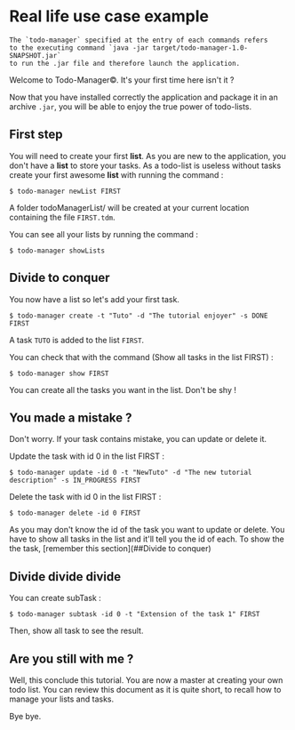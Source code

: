 # Real life use case example
````ad-info
The `todo-manager` specified at the entry of each commands refers
to the executing command `java -jar target/todo-manager-1.0-SNAPSHOT.jar`
to run the .jar file and therefore launch the application.
````

Welcome to Todo-Manager©. It's your first time here isn't it ?

Now that you have installed correctly the application and package it in an archive `.jar`, you will be able to enjoy the true power of todo-lists.

## First step
You will need to create your first **list**. As you are new to the application, you don't have a **list** to store your tasks.
As a todo-list is useless without tasks create your first awesome **list** with running the command :
```shell
$ todo-manager newList FIRST
```

A folder todoManagerList/ will be created at your current location containing the file `FIRST.tdm`.

You can see all your lists by running the command :
```shell
$ todo-manager showLists
```

## Divide to conquer
You now have a list so let's add your first task.
```shell
$ todo-manager create -t "Tuto" -d "The tutorial enjoyer" -s DONE FIRST
```

A task `TUTO` is added to the list `FIRST`.

You can check that with the command (Show all tasks in the list FIRST) :
```shell
$ todo-manager show FIRST
```

You can create all the tasks you want in the list. Don't be shy !

## You made a mistake ?
Don't worry. If your task contains mistake, you can update or delete it.

Update the task with id 0 in the list FIRST :
```shell
$ todo-manager update -id 0 -t "NewTuto" -d "The new tutorial description" -s IN_PROGRESS FIRST
```

Delete the task with id 0 in the list FIRST :
```shell
$ todo-manager delete -id 0 FIRST
```

As you may don't know the id of the task you want to update or delete. You have to show all tasks in the list and it'll
tell you the id of each. To show the the task, [remember this section](##Divide to conquer)

## Divide divide divide
You can create subTask :
```shell
$ todo-manager subtask -id 0 -t "Extension of the task 1" FIRST
```

Then, show all task to see the result.

## Are you still with me ?
Well, this conclude this tutorial. You are now a master at creating your own todo list. You can review this document as
it is quite short, to recall how to manage your lists and tasks.

Bye bye.
